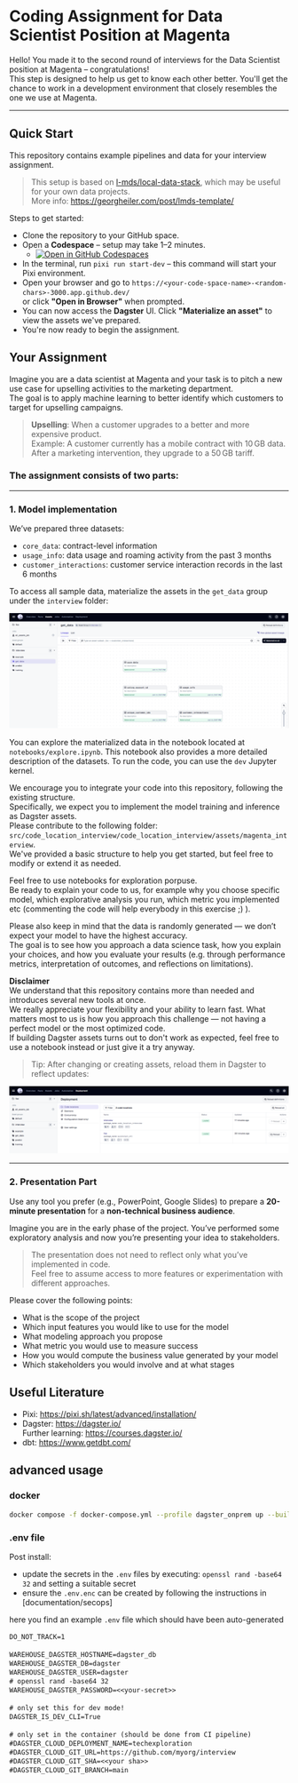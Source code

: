 # Coding Assignment for Data Scientist Position at Magenta

Hello! You made it to the second round of interviews for the Data Scientist position at Magenta – congratulations!  
This step is designed to help us get to know each other better. You'll get the chance to work in a development environment that closely resembles the one we use at Magenta.

---

## Quick Start

This repository contains example pipelines and data for your interview assignment.

> This setup is based on [l-mds/local-data-stack](https://github.com/l-mds/local-data-stack), which may be useful for your own data projects.  
> More info: https://georgheiler.com/post/lmds-template/

Steps to get started:

- Clone the repository to your GitHub space.
- Open a **Codespace** – setup may take 1–2 minutes.
  - <a href='https://codespaces.new/telekom/data-scientist-at-magenta'><img src='https://github.com/codespaces/badge.svg' alt='Open in GitHub Codespaces' style='max-width: 100%;'></a>
- In the terminal, run `pixi run start-dev` – this command will start your Pixi environment.
- Open your browser and go to `https://<your-code-space-name>-<random-chars>-3000.app.github.dev/`  
  or click **"Open in Browser"** when prompted.
- You can now access the **Dagster** UI. Click **"Materialize an asset"** to view the assets we've prepared.
- You're now ready to begin the assignment.


## Your Assignment

Imagine you are a data scientist at Magenta and your task is to pitch a new use case for upselling activities to the marketing department.  
The goal is to apply machine learning to better identify which customers to target for upselling campaigns.

> **Upselling**: When a customer upgrades to a better and more expensive product.  
> Example: A customer currently has a mobile contract with 10 GB data. After a marketing intervention, they upgrade to a 50 GB tariff.

### The assignment consists of two parts:

---

### 1. Model implementation

We’ve prepared three datasets:

- `core_data`: contract-level information
- `usage_info`: data usage and roaming activity from the past 3 months
- `customer_interactions`: customer service interaction records in the last 6 months

To access all sample data, materialize the assets in the `get_data` group under the `interview` folder:

![alt text](image-2.png)

You can explore the materialized data in the notebook located at `notebooks/explore.ipynb`. 
This notebook also provides a more detailed description of the datasets. To run the code, you can use the `dev` Jupyter kernel.

We encourage you to integrate your code into this repository, following the existing structure.  
Specifically, we expect you to implement the model training and inference as Dagster assets.  
Please contribute to the following folder: `src/code_location_interview/code_location_interview/assets/magenta_interview`.  
We've provided a basic structure to help you get started, but feel free to modify or extend it as needed.  

Feel free to use notebooks for exploration porpuse.  
Be ready to explain your code to us, for example why you choose specific model, which explorative analysis you run, which metric you implemented etc (commenting the code will help everybody in this exercise ;) ).

Please also keep in mind that the data is randomly generated — we don’t expect your model to have the highest accuracy.  
The goal is to see how you approach a data science task, how you explain your choices, and how you evaluate your results (e.g. through performance metrics, interpretation of outcomes, and reflections on limitations).

**Disclaimer**  
We understand that this repository contains more than needed and introduces several new tools at once.  
We really appreciate your flexibility and your ability to learn fast. What matters most to us is how you approach this challenge — not having a perfect model or the most optimized code.  
If building Dagster assets turns out to don't work as expected, feel free to use a notebook instead or just give it a try anyway.


> Tip: After changing or creating assets, reload them in Dagster to reflect updates:

![Reload assets](image-1.png)


---

### 2. Presentation Part

Use any tool you prefer (e.g., PowerPoint, Google Slides) to prepare a **20-minute presentation** for a **non-technical business audience**.

Imagine you are in the early phase of the project. You’ve performed some exploratory analysis and now you’re presenting your idea to stakeholders.

> The presentation does not need to reflect only what you’ve implemented in code.  
> Feel free to assume access to more features or experimentation with different approaches.

Please cover the following points:

- What is the scope of the project
- Which input features you would like to use for the model
- What modeling approach you propose
- What metric you would use to measure success
- How you would compute the business value generated by your model
- Which stakeholders you would involve and at what stages


## Useful Literature

- Pixi: https://pixi.sh/latest/advanced/installation/
- Dagster: https://dagster.io/  
  Further learning: https://courses.dagster.io/
- dbt: https://www.getdbt.com/

## advanced usage
### docker

```bash
docker compose -f docker-compose.yml --profile dagster_onprem up --build
```

### .env  file

Post install:

- update the secrets in the `.env` files by executing: `openssl rand -base64 32` and setting a suitable secret
- ensure the `.env.enc` can be created by following the instructions in [documentation/secops]

here you find an example `.env` file which should have been auto-generated

```
DO_NOT_TRACK=1

WAREHOUSE_DAGSTER_HOSTNAME=dagster_db
WAREHOUSE_DAGSTER_DB=dagster
WAREHOUSE_DAGSTER_USER=dagster
# openssl rand -base64 32
WAREHOUSE_DAGSTER_PASSWORD=<<your-secret>>

# only set this for dev mode!
DAGSTER_IS_DEV_CLI=True

# only set in the container (should be done from CI pipeline)
#DAGSTER_CLOUD_DEPLOYMENT_NAME=techexploration
#DAGSTER_CLOUD_GIT_URL=https://github.com/myorg/interview
#DAGSTER_CLOUD_GIT_SHA=<<your sha>>
#DAGSTER_CLOUD_GIT_BRANCH=main
```
